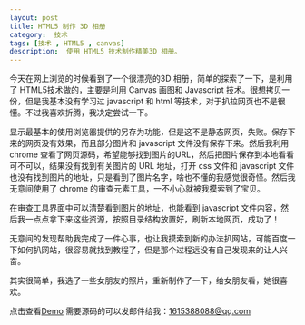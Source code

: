 ```yaml
---
layout: post
title: HTML5 制作 3D 相册
category:  技术
tags: [技术 , HTML5 , canvas]
description:  使用 HTML5 技术制作精美3D 相册。
---
```


今天在网上浏览的时候看到了一个很漂亮的3D 相册，简单的探索了一下，是利用了 HTML5技术做的，主要是利用 Canvas 画图和 Javascript 技术。很想拷贝一份，但是我基本没有学习过 javascript 和 html 等技术，对于扒拉网页也不是很懂。不过我喜欢折腾，我决定尝试一下。

显示最基本的使用浏览器提供的另存为功能，但是这不是静态网页，失败。保存下来的网页没有效果，而且部分图片和 javascript 文件没有保存下来。然后我利用 chrome 查看了网页源码，希望能够找到图片的URL，然后把图片保存到本地看看可不可以，结果没有找到有关图片的 URL 地址，打开 css 文件和 javascript 文件也没有找到图片的地址，只是看到了图片名字，啥也不懂的我感觉很奇怪。然后我无意间使用了 chrome 的审查元素工具，一不小心就被我摸索到了宝贝。

在审查工具界面中可以清楚看到图片的地址，也能看到 javascript 文件内容，然后我一点点拿下来这些资源，按照目录结构放置好，刷新本地网页，成功了！

无意间的发现帮助我完成了一件心事，也让我摸索到新的办法扒网站，可能百度一下如何扒网站，很容易就找到教程了，但是那个过程远没有自己发现来的让人兴奋。

其实很简单，我选了一些女朋友的照片，重新制作了一下，给女朋友看，她很喜欢。

点击查看[Demo](http://565tech.com/3d)    需要源码的可以发邮件给我：1615388088@qq.com